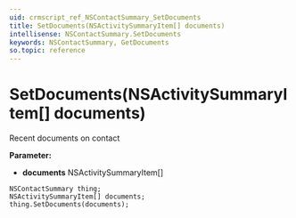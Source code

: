 ```yaml
---
uid: crmscript_ref_NSContactSummary_SetDocuments
title: SetDocuments(NSActivitySummaryItem[] documents)
intellisense: NSContactSummary.SetDocuments
keywords: NSContactSummary, GetDocuments
so.topic: reference
---
```


# SetDocuments(NSActivitySummaryItem[] documents)

Recent documents on contact

**Parameter:** 
* **documents** NSActivitySummaryItem[]

```crmscript
NSContactSummary thing;
NSActivitySummaryItem[] documents;
thing.SetDocuments(documents);
```

